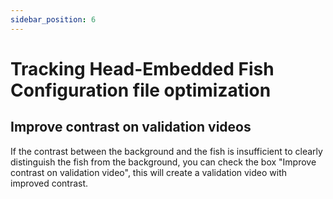 ```yaml
---
sidebar_position: 6
---
```


# Tracking Head-Embedded Fish Configuration file optimization

## Improve contrast on validation videos

If the contrast between the background and the fish is insufficient to clearly distinguish the fish from the background, you can check the box "Improve contrast on validation video", this will create a validation video with improved contrast.
